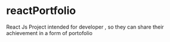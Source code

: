 # reactPortfolio
React Js Project intended for developer , so they can share their achievement in a form of portofolio
